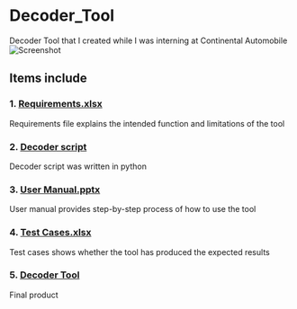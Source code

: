 # Decoder_Tool

Decoder Tool that I created while I was interning at Continental Automobile 
![Screenshot](https://user-images.githubusercontent.com/101156282/180607700-64ff8aea-7e3f-4169-a18d-20c65cdcc2f0.jpg)


## Items include
### 1. [Requirements.xlsx](/Requirements.xlsx)
Requirements file explains the intended function and limitations of the tool

### 2. [Decoder script](/decoder.py)
Decoder script was written in python

### 3. [User Manual.pptx](/User_manual.pdf)
User manual provides step-by-step process of how to use the tool

### 4. [Test Cases.xlsx](https://github.com/dihcuierc/Decoder_Tool/blob/main/Test%20cases.xlsx)
Test cases shows whether the tool has produced the expected results

### 5. [Decoder Tool](/Decoder.exe)
Final product
